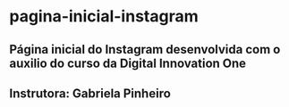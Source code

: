 # pagina-inicial-instagram
## Página inicial do Instagram desenvolvida com o auxilio do curso da Digital Innovation One
## Instrutora: Gabriela Pinheiro
